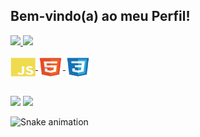 ## Bem-vindo(a) ao meu Perfil!

 <div>
   <a href="https://github.com/oleoz1n">
   <img height="180em" src="https://github-readme-stats.vercel.app/api?username=oleoz1n&show_icons=true&theme=github_dark_dimmed&include_all_commits=true&locale=pt-BR"/>
   <img height="180em" src="https://github-readme-stats.vercel.app/api/top-langs/?username=oleoz1n&layout=compact&theme=github_dark_dimmed&locale=pt-BR&langs_count=6"/>

</div>
<div style="display: inline_block"><br>
  <img align="center" alt="Js" height="30" width="40" src="https://raw.githubusercontent.com/devicons/devicon/master/icons/javascript/javascript-plain.svg">
  <img align="center" alt="HTML" height="30" width="40" src="https://raw.githubusercontent.com/devicons/devicon/master/icons/html5/html5-original.svg">
  <img align="center" alt="CSS" height="30" width="40" src="https://raw.githubusercontent.com/devicons/devicon/master/icons/css3/css3-original.svg">
</div>
 
 <br>
 
<div> 
 
  <a href = "mailto:leopity0@gmail.com"><img src="https://img.shields.io/badge/-Gmail-red?style=for-the-badge&logo=gmail&logoColor=white" target="_blank"></a>
  <a href="https://www.linkedin.com/in/oleoz1n/" target="_blank"><img src="https://img.shields.io/badge/-LinkedIn-%230077B5?style=for-the-badge&logo=linkedin&logoColor=white" target="_blank"></a> 
 
  ![Snake animation](https://github.com/oleoz1n/oleoz1n/blob/output/github-contribution-grid-snake.svg)

</div>
